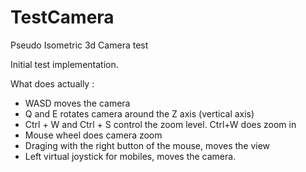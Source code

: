 TestCamera
==========

Pseudo Isometric 3d Camera test

Initial test implementation.

What does actually :

* WASD moves the camera
* Q and E rotates camera around the Z axis (vertical axis)
* Ctrl + W and Ctrl + S control the zoom level. Ctrl+W does zoom in
* Mouse wheel does camera zoom
* Draging with the right button of the mouse, moves the view
* Left virtual joystick for mobiles, moves the camera.


